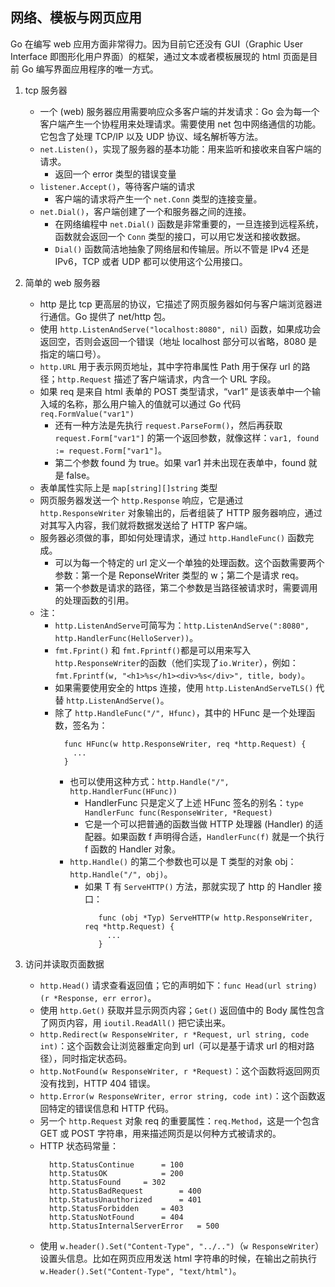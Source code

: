 ## 网络、模板与网页应用

Go 在编写 web 应用方面非常得力。因为目前它还没有 GUI（Graphic User Interface 即图形化用户界面）的框架，通过文本或者模板展现的 html 页面是目前 Go 编写界面应用程序的唯一方式。

1. tcp 服务器

   - 一个 (web) 服务器应用需要响应众多客户端的并发请求：Go 会为每一个客户端产生一个协程用来处理请求。需要使用 net 包中网络通信的功能。它包含了处理 TCP/IP 以及 UDP 协议、域名解析等方法。
   - `net.Listen()`，实现了服务器的基本功能：用来监听和接收来自客户端的请求。
     - 返回一个 error 类型的错误变量
   - `listener.Accept()`，等待客户端的请求
     - 客户端的请求将产生一个 `net.Conn` 类型的连接变量。
   - `net.Dial()`，客户端创建了一个和服务器之间的连接。
     - 在网络编程中 `net.Dial()` 函数是非常重要的，一旦连接到远程系统，函数就会返回一个 `Conn` 类型的接口，可以用它发送和接收数据。
     - `Dial()` 函数简洁地抽象了网络层和传输层。所以不管是 IPv4 还是 IPv6，TCP 或者 UDP 都可以使用这个公用接口。

2. 简单的 web 服务器

   - http 是比 tcp 更高层的协议，它描述了网页服务器如何与客户端浏览器进行通信。Go 提供了 net/http 包。
   - 使用 `http.ListenAndServe("localhost:8080", nil)` 函数，如果成功会返回空，否则会返回一个错误（地址 localhost 部分可以省略，8080 是指定的端口号）。
   - `http.URL` 用于表示网页地址，其中字符串属性 Path 用于保存 url 的路径；`http.Request` 描述了客户端请求，内含一个 URL 字段。
   - 如果 req 是来自 html 表单的 POST 类型请求，“var1” 是该表单中一个输入域的名称，那么用户输入的值就可以通过 Go 代码 `req.FormValue("var1")`
     - 还有一种方法是先执行 `request.ParseForm()`，然后再获取 `request.Form["var1"]` 的第一个返回参数，就像这样：`var1, found := request.Form["var1"]`。
     - 第二个参数 found 为 true。如果 var1 并未出现在表单中，found 就是 false。
   - 表单属性实际上是 `map[string][]string` 类型
   - 网页服务器发送一个 `http.Response` 响应，它是通过 `http.ResponseWriter` 对象输出的，后者组装了 HTTP 服务器响应，通过对其写入内容，我们就将数据发送给了 HTTP 客户端。
   - 服务器必须做的事，即如何处理请求，通过 `http.HandleFunc()` 函数完成。
     - 可以为每一个特定的 url 定义一个单独的处理函数。这个函数需要两个参数：第一个是 ReponseWriter 类型的 w；第二个是请求 req。
     - 第一个参数是请求的路径，第二个参数是当路径被请求时，需要调用的处理函数的引用。
   - 注：
     - `http.ListenAndServe`可简写为：`http.ListenAndServe(":8080", http.HandlerFunc(HelloServer))`。
     - `fmt.Fprint()` 和 `fmt.Fprintf()`都是可以用来写入`http.ResponseWriter`的函数（他们实现了`io.Writer`），例如：`fmt.Fprintf(w, "<h1>%s</h1><div>%s</div>", title, body)`。
     - 如果需要使用安全的 https 连接，使用 `http.ListenAndServeTLS()` 代替 `http.ListenAndServe()`。
     - 除了 `http.HandleFunc("/", Hfunc)`，其中的 HFunc 是一个处理函数，签名为：
       ```
         func HFunc(w http.ResponseWriter, req *http.Request) {
           ...
         }
       ```
       - 也可以使用这种方式：`http.Handle("/", http.HandlerFunc(HFunc))`
         - HandlerFunc 只是定义了上述 HFunc 签名的别名：`type HandlerFunc func(ResponseWriter, *Request)`
         - 它是一个可以把普通的函数当做 HTTP 处理器 (Handler) 的适配器。如果函数 f 声明得合适，`HandlerFunc(f)` 就是一个执行 f 函数的 Handler 对象。
       - `http.Handle()` 的第二个参数也可以是 T 类型的对象 obj：`http.Handle("/", obj)`。
         - 如果 T 有 `ServeHTTP()` 方法，那就实现了 http 的 Handler 接口：
           ```
              func (obj *Typ) ServeHTTP(w http.ResponseWriter, req *http.Request) {
                ...
              }
           ```

3. 访问并读取页面数据
   - `http.Head()` 请求查看返回值；它的声明如下：`func Head(url string) (r *Response, err error)`。
   - 使用 `http.Get()` 获取并显示网页内容；`Get()` 返回值中的 Body 属性包含了网页内容，用 `ioutil.ReadAll()` 把它读出来。
   - `http.Redirect(w ResponseWriter, r *Request, url string, code int)`：这个函数会让浏览器重定向到 url（可以是基于请求 url 的相对路径），同时指定状态码。
   - `http.NotFound(w ResponseWriter, r *Request)`：这个函数将返回网页没有找到，HTTP 404 错误。
   - `http.Error(w ResponseWriter, error string, code int)`：这个函数返回特定的错误信息和 HTTP 代码。
   - 另一个 `http.Request` 对象 req 的重要属性：`req.Method`，这是一个包含 GET 或 POST 字符串，用来描述网页是以何种方式被请求的。
   - HTTP 状态码常量：
     ```
       http.StatusContinue		= 100
       http.StatusOK			= 200
       http.StatusFound		= 302
       http.StatusBadRequest		= 400
       http.StatusUnauthorized		= 401
       http.StatusForbidden		= 403
       http.StatusNotFound		= 404
       http.StatusInternalServerError	= 500
     ```
   - 使用 `w.header().Set("Content-Type", "../..")`（`w ResponseWriter`） 设置头信息。比如在网页应用发送 html 字符串的时候，在输出之前执行 `w.Header().Set("Content-Type", "text/html")`。

